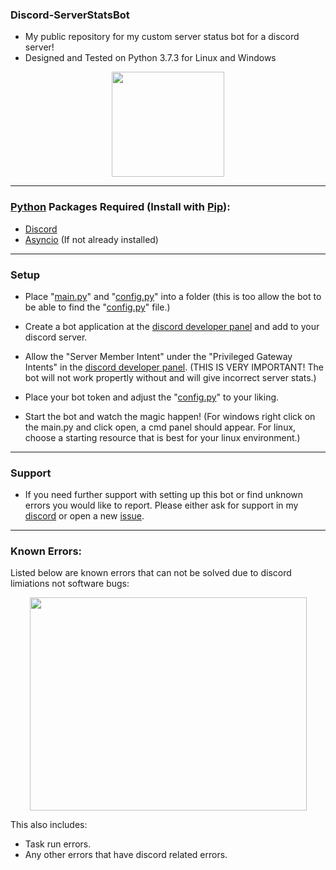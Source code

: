 ### Discord-ServerStatsBot
- My public repository for my custom server status bot for a discord server! 
- Designed and Tested on Python 3.7.3 for Linux and Windows

<p align="center">
  <img height="168" width="180" alt="" src="https://media.discordapp.net/attachments/812850453778792469/827739980876087296/unknown.png" />
</p>

---
### [Python](https://www.python.org/downloads/) Packages Required (Install with [Pip](https://pip.pypa.io/en/stable/installing/)):
- [Discord](https://pypi.org/project/discord.py/)
- [Asyncio](https://pypi.org/project/asyncio/) (If not already installed)
---
### Setup
- Place "[main.py](https://github.com/WebTheDev/serverstatsbot/blob/main/main.py)" and "[config.py](https://github.com/WebTheDev/serverstatsbot/blob/main/config.py)" into a folder (this is too allow the bot to be able to find the "[config.py](https://github.com/WebTheDev/serverstatsbot/blob/main/config.py)" file.)

- Create a bot application at the [discord developer panel](https://discord.com/developers/applications) and add to your discord server.

- Allow the "Server Member Intent" under the "Privileged Gateway Intents" in the [discord developer panel](https://discord.com/developers/applications). (THIS IS VERY IMPORTANT! The bot will not work propertly without and will give incorrect server stats.)

- Place your bot token and adjust the "[config.py](https://github.com/WebTheDev/serverstatsbot/blob/main/config.py)" to your liking.

- Start the bot and watch the magic happen! (For windows right click on the main.py and click open, a cmd panel should appear. For linux, choose a starting resource that is best for your linux environment.) 
---
### Support
- If you need further support with setting up this bot or find unknown errors you would like to report. Please either ask for support in my [discord](https://discord.gg/kejhHFrA9t) or open a new [issue](https://github.com/WebTheDev/serverstatsbot/issues).
---
### Known Errors:
Listed below are known errors that can not be solved due to discord limiations not software bugs:

<p align="center">
  <img height="341" width="443" alt="" src="https://media.discordapp.net/attachments/812850453778792469/827737318482903060/unknown.png" />
</p>

This also includes:
- Task run errors.
- Any other errors that have discord related errors.
